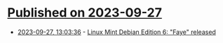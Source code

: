 # [Published on 2023-09-27](index.md)

* [2023-09-27, 13:03:36](https://lobste.rs/s/spv48b/linux_mint_debian_edition_6_faye_released) - [Linux Mint Debian Edition 6: \"Faye\" released](https://blog.linuxmint.com/?p=4570)
